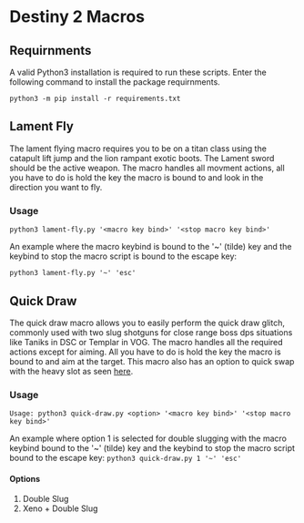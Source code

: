 # Destiny 2 Macros


## Requirnments

A valid Python3 installation is required to run these scripts. Enter the following command to install the package requirnments.

`python3 -m pip install -r requirements.txt`


## Lament Fly

The lament flying macro requires you to be on a titan class using the catapult lift jump and the lion rampant exotic boots. The Lament sword should be the active weapon. The macro handles all movment actions, all you have to do is hold the key the macro is bound to and look in the direction you want to fly.

### Usage
`python3 lament-fly.py '<macro key bind>' '<stop macro key bind>'`

An example where the macro keybind is bound to the '~' (tilde) key and the keybind to stop the macro script is bound to the escape key: 

`python3 lament-fly.py '~' 'esc'`


## Quick Draw

The quick draw macro allows you to easily perform the quick draw glitch, commonly used with two slug shotguns for close range boss dps situations like Taniks in DSC or Templar in VOG. The macro handles all the required actions except for aiming. All you have to do is hold the key the macro is bound to and aim at the target. This macro also has an option to quick swap with the heavy slot as seen [here](https://www.youtube.com/watch?v=MikvUt78IH0).

### Usage
`Usage: python3 quick-draw.py <option> '<macro key bind>' '<stop macro key bind>'`

An example where option 1 is selected for double slugging with the macro keybind bound to the '~' (tilde) key and the keybind to stop the macro script bound to the escape key: `python3 quick-draw.py 1 '~' 'esc'`

#### Options
1. Double Slug
2.  Xeno + Double Slug


